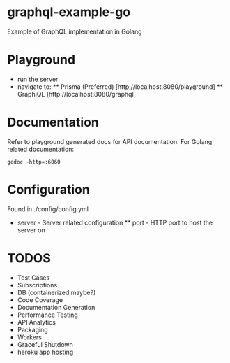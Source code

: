# graphql-example-go
Example of GraphQL implementation in Golang

# Playground
* run the server
* navigate to:
** Prisma (Preferred) [http://localhost:8080/playground]
** GraphiQL [http://localhost:8080/graphql]

# Documentation
Refer to playground generated docs for API documentation.
For Golang related documentation:
```
godoc -http=:6060
```

# Configuration
Found in ./config/config.yml
* server - Server related configuration
** port - HTTP port to host the server on

# TODOS
* Test Cases
* Subscriptions
* DB (containerized maybe?)
* Code Coverage
* Documentation Generation
* Performance Testing
* API Analytics
* Packaging
* Workers
* Graceful Shutdown
* heroku app hosting